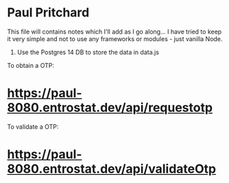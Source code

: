 # Paul Pritchard

This file will contains notes which I'll add as I go along...
I have tried to keep it very simple and not to use any frameworks or modules - just vanilla Node.

1.  Use the Postgres 14 DB to store the data in data.js


To obtain a OTP:
# https://paul-8080.entrostat.dev/api/requestotp

To validate a OTP:
# https://paul-8080.entrostat.dev/api/validateOtp

